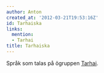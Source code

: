 ```yaml
---
author: Anton
created_at: '2012-03-21T19:53:16Z'
id: Tarhaiska
links:
  mention:
  - Tarhai
title: Tarhaiska
---
```


Språk som talas på ögruppen [Tarhai].

  [Tarhai]: Tarhai
